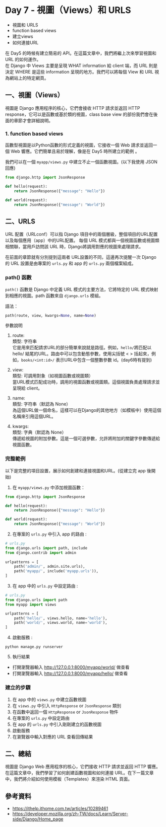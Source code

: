 # Day 7 - 視圖（Views）和 URLS

- 視圖和 URLS
- function based views
- 建立views
- 如何連接URL

在 Day5 的時候有建立簡易的 API。在這篇文章中，我們將繼上次來學習視圖和 URL 的如何運作。  
在 Django 中 Views 主要是呈現 WHAT information 給 client 端，而 URL 則是決定 WHERE 是這些 information 呈現的地方。我們可以將每個 View 和 URL 視為網站上的特定網頁。

## 一、視圖（Views）

視圖是 Django 應用程序的核心，它們會接收 HTTP 請求並返回 HTTP response，它可以是函數或基於類的視圖，class base view 的部份我們會在後面的章節才會詳細說明。


### 1. function based views
函數型視圖是以Python函數的形式定義的視圖，它接收一個 Web 請求並返回一個 Web 響應。它們簡單且易於理解，像是在 Day5 時所建立的範例 。

我們可以在一個 `myapp/views.py` 中建立不止一個函數視圖。(以下我使用 JSON 回應)
```python
from django.http import JsonResponse

def hello(request):
    return JsonResponse({"message": "Hello"})

def world(request):
    return JsonResponse({"message": "World"})
```

## 二、URLS
URL 配置（URLconf）可以指 Django 項目中的兩個層級，整個項目的URL配置以及每個應用（app）中的URL配置。
每個 URL 模式都與一個視圖函數或視圖類相關聯，當用戶訪問該 URL 時，Django將調用對應的視圖來處理請求。

在前面的章節就有分別提到這兩者 URL設置的不同，這邊再次提醒一次 Django 的 URL 設置是由專案的 `urls.py` 和 app 的 `urls.py` 兩個檔案組成。

### path() 函數
`path()` 函數是 Django 中定義 URL 模式的主要方法，它將特定的 URL 模式映射到相應的視圖。path 函數來自 `django.urls` 模組。

語法：
```python
path(route, view, kwargs=None, name=None)
```
參數說明
1. route:  
類型: 字符串  
它是用來匹配請求URL的部分簡單來說就是路徑。例如，`hello/`將匹配以 hello/ 結尾的URL。路由中可以包含動態參數，使用尖括號 < > 括起來，例如，`books/<int:id>/` 表示URL中包含一個整數參數 id。(day6時有提到)

2. view:  
類型: 可調用對象（如視圖函數或視圖類）  
當URL模式匹配成功時，調用的視圖函數或視圖類。這個視圖負責處理請求並呈現給 client。

3. name:  
類型: 字符串（默認為 None）  
為這個URL做一個命名，這樣可以在Django的其他地方（如模板中）使用這個名稱來引用這個URL。


4. kwargs:  
類型: 字典（默認為 None）  
傳遞給視圖的附加參數。這是一個可選參數，允許將附加的關鍵字參數傳遞給視圖函數。


### 完整範例
以下是完整的項目設置，展示如何創建和連接視圖和URL。(從建立完 app 後開始)

1. 在 `myapp/views.py` 中添加視圖函數：
```python
from django.http import JsonResponse

def hello(request):
    return JsonResponse({"message": "Hello"})

def world(request):
    return JsonResponse({"message": "World"})
```

2. 在專案的 `urls.py` 中引入 app 的路由 :
```python
# urls.py
from django.urls import path, include
from django.contrib import admin
    
urlpatterns = [
    path('admin/', admin.site.urls),
    path('myapp/', include('myapp.urls')),
]
```

3. 在 app 中的 `urls.py` 中設定路由 :
```python
# urls.py
from django.urls import path
from myapp import views

urlpatterns = [
    path('hello/', views.hello, name='hello'),
    path('world/', views.world, name='world'),
]
```

4. 啟動服務 :
```commandline
python manage.py runserver
```

5. 執行結果
- 打開瀏覽器輸入 http://127.0.0.1:8000/myapp/world/ 做查看
- 打開瀏覽器輸入 http://127.0.0.1:8000/myapp/hello/ 做查看

### 建立的步驟
1. 在 app 中的 `views.py` 中建立函數視圖
2. 在 `views.py` 中引入 `HttpResponse` or `JsonResponse` 類別
3. 在函數中返回一個 `HttpResponse` or `JsonResponse` 物件
4. 在專案的 `urls.py` 中設定路由
5. 在 app 的 `urls.py` 中引入剛剛建立的函數視圖
6. 啟動服務
7. 在瀏覽器中輸入對應的 URL 查看回傳結果


## 二、總結
視圖是 Django Web 應用程序的核心，它們接收 HTTP 請求並返回 HTTP 響應。在這篇文章中，我們學習了如何創建函數視圖和如何連接 URL。在下一篇文章中，我們將介紹如何使用模板（Templates）來渲染 HTML 頁面。

## 參考資料
- https://ithelp.ithome.com.tw/articles/10289461
- https://developer.mozilla.org/zh-TW/docs/Learn/Server-side/Django/Home_page